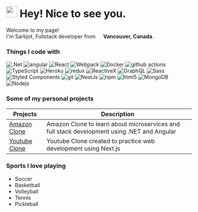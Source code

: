 <h1><img src="https://emojis.slackmojis.com/emojis/images/1531849430/4246/blob-sunglasses.gif?1531849430" width="30"/> Hey! Nice to see you.</h1>


<p>Welcome to my page! </br> I'm Sarbjot, Fullstack developer from <img src="https://w7.pngwing.com/pngs/413/78/png-transparent-canada-maple-leaf-canada-maple-leaf-maple-leaf-thumbnail.png" width="13"/> <b>Vancouver, Canada</b>. 
<h3>Things I code with</h3>
<p>
    <img alt=".Net" src="https://img.shields.io/badge/-.NET-blueviolet" />
      <img alt="angular" src="https://img.shields.io/badge/-Angular-DD0031?style=flat-square&logo=angular&logoColor=white" />
  <img alt="React" src="https://img.shields.io/badge/-React-45b8d8?style=flat-square&logo=react&logoColor=white" />
  <img alt="Webpack" src="https://img.shields.io/badge/-Webpack-8DD6F9?style=flat-square&logo=webpack&logoColor=white" /> 
  <img alt="Docker" src="https://img.shields.io/badge/-Docker-46a2f1?style=flat-square&logo=docker&logoColor=white" />
  <img alt="github actions" src="https://img.shields.io/badge/-Github_Actions-2088FF?style=flat-square&logo=github-actions&logoColor=white" />
  <img alt="TypeScript" src="https://img.shields.io/badge/-TypeScript-007ACC?style=flat-square&logo=typescript&logoColor=white" />
  <img alt="Heroku" src="https://img.shields.io/badge/-Heroku-430098?style=flat-square&logo=heroku&logoColor=white" />
  <img alt="redux" src="https://img.shields.io/badge/-Redux-764ABC?style=flat-square&logo=redux&logoColor=white" />
  <img alt="ReactiveX" src="https://img.shields.io/badge/-RxJs-B7178C?style=flat-square&logo=reactivex&logoColor=white" />
  <img alt="GraphQL" src="https://img.shields.io/badge/-GraphQL-E10098?style=flat-square&logo=graphql&logoColor=white" />
  <img alt="Sass" src="https://img.shields.io/badge/-Sass-CC6699?style=flat-square&logo=sass&logoColor=white" />
  <img alt="Styled Components" src="https://img.shields.io/badge/-Styled_Components-db7092?style=flat-square&logo=styled-components&logoColor=white" />
  <img alt="git" src="https://img.shields.io/badge/-Git-F05032?style=flat-square&logo=git&logoColor=white" />
  <img alt="NestJs" src="https://img.shields.io/badge/-NestJs-ea2845?style=flat-square&logo=nestjs&logoColor=white" />
  <img alt="npm" src="https://img.shields.io/badge/-NPM-CB3837?style=flat-square&logo=npm&logoColor=white" />
  <img alt="html5" src="https://img.shields.io/badge/-HTML5-E34F26?style=flat-square&logo=html5&logoColor=white" />
  <img alt="MongoDB" src="https://img.shields.io/badge/-MongoDB-13aa52?style=flat-square&logo=mongodb&logoColor=white" />
  <img alt="Nodejs" src="https://img.shields.io/badge/-Nodejs-43853d?style=flat-square&logo=Node.js&logoColor=white" />
</p>
<h3>Some of my personal projects</h3>
<table>
  <thead>
    <tr>
      <th> Projects</th>
      <th>Description</th>
    </tr>
  </thead>
  <tbody>
    <tr>
      <td><a href="https://github.com/sarbjot-14/amazon-clone">Amazon Clone</a></td>
      <td>Amazon Clone to learn about microservices and full stack development using .NET and Angular</td>
    </tr>
    <tr>
      <td><a href="https://github.com/sarbjot-14/yt-clone">Youtube Clone</a></td>
      <td>Youtube Clone created to practice web development using Next.js</td>
    </tr>
  </tbody>
</table>
<h3>Sports I love playing</h3>
<ul>
  <li>Soccer</li>
  <li>Basketball</li>
  <li>Volleyball</li>
    <li>Tennis</li>
      <li>Pickleball</li>
  
</ul>


